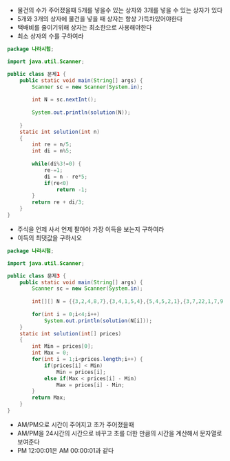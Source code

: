 * 물건의 수가 주어졌을때 5개를 넣을수 있는 상자와 3개를 넣을 수 있는 상자가 있다
* 5개와 3개의 상자에 물건을 넣을 때 상자는 항상 가득차있어야한다
* 택배비를 줄이기위해 상자는 최소한으로 사용해야한다
* 최소 상자의 수를 구하여라

```java
package 나라시험;

import java.util.Scanner;

public class 문제1 {
	public static void main(String[] args) {
		Scanner sc = new Scanner(System.in);
		
		int N = sc.nextInt();
		
		System.out.println(solution(N));
		
	}
	static int solution(int n)
	{
		int re = n/5;
		int di = n%5;
		
		while(di%3!=0) {
			re-=1;
			di = n - re*5;
			if(re<0)
				return -1;
		}
		return re + di/3;
	}
}
```

* 주식을 언제 사서 언제 팔아야 가장 이득을 보는지 구하여라
* 이득의 최댓값을 구하시오

```java
package 나라시험;

import java.util.Scanner;

public class 문제3 {
	public static void main(String[] args) {
		Scanner sc = new Scanner(System.in);
		
		int[][] N = {{3,2,4,8,7},{3,4,1,5,4},{5,4,5,2,1},{3,7,22,1,7,9,1,3,6}};
		
		for(int i = 0;i<4;i++)
			System.out.println(solution(N[i]));
	}
	static int solution(int[] prices)
	{
		int Min = prices[0];
		int Max = 0;
		for(int i = 1;i<prices.length;i++) {
			if(prices[i] < Min)
				Min = prices[i];
			else if(Max < prices[i] - Min)
				Max = prices[i] - Min;
		}
		return Max;
	}
}
```

* AM/PM으로 시간이 주어지고 초가 주어졌을때 
* AM/PM을 24시간의 시간으로 바꾸고 초를 더한 만큼의 시간을 계산해서 문자열로 보여준다
* PM 12:00:01은 AM 00:00:01과 같다
